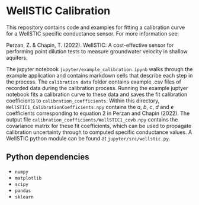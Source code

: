 # WellSTIC Calibration

This repository contains code and examples for fitting a calibration curve for a WellSTIC specific conductance sensor. For more information see: 

Perzan, Z. & Chapin, T. (2022). WellSTIC: A cost-effective sensor for performing point dilution tests to measure groundwater velocity in shallow aquifers. 

The jupyter notebook `jupyter/example_calibration.ipynb` walks through the example application and contains markdown cells that describe each step in the process. The `calibration data` folder contains example .csv files of recorded data during the calibration process. Running the example juptyer notebook fits a calibration curve to these data and saves the fit calibration coefficients to `calibration_coefficients`. Within this directory, `WellSTIC1_CalibrationCoefficients.npy` contains the *a*, *b*, *c*, *d* and *e* coefficients corresponding to equation 2 in Perzan and Chapin (2022). The output file `calibration_coefficients/WellSTIC1_covb.npy` contains the covariance matrix for these fit coefficients, which can be used to propagate calibration uncertainty through to computed specific conductance values. A WellSTIC python module can be found at `jupyter/src/wellstic.py`.


## Python dependencies
- `numpy`
- `matplotlib`
- `scipy`
- `pandas`
- `sklearn`
